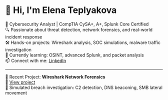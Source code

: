 # 👋 Hi, I'm Elena Teplyakova

🎯 Cybersecurity Analyst | CompTIA CySA+, A+, Splunk Core Certified  
🔍 Passionate about threat detection, network forensics, and real-world incident response  
🛠️ Hands-on projects: Wireshark analysis, SOC simulations, malware traffic investigation  
🌱 Currently learning: OSINT, advanced Splunk, and packet analysis  
📫 Connect with me: [LinkedIn](https://www.linkedin.com/in/elena-tepliakova-732a662a5/)

---

🧠 Recent Project: **Wireshark Network Forensics**  
🔗 [View project](https://github.com/ElenTep/wireshark-network-forensics)  
📄 Simulated breach investigation: C2 detection, DNS beaconing, SMB lateral movement  
